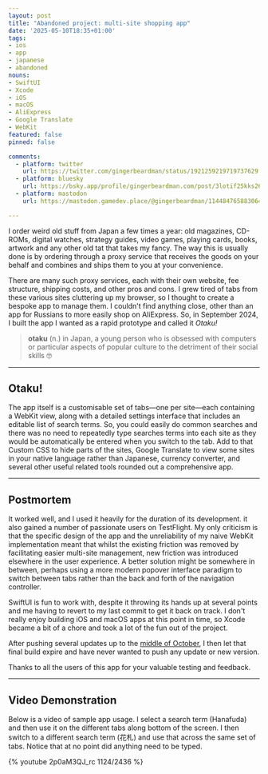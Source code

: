```yaml
---
layout: post
title: "Abandoned project: multi-site shopping app"
date: '2025-05-10T18:35+01:00'
tags:
- ios
- app
- japanese
- abandoned
nouns:
- SwiftUI
- Xcode
- iOS
- macOS
- AliExpress
- Google Translate
- WebKit
featured: false
pinned: false

comments:
  - platform: twitter
    url: https://twitter.com/gingerbeardman/status/1921259219719737629
  - platform: bluesky
    url: https://bsky.app/profile/gingerbeardman.com/post/3lotif25kks26
  - platform: mastodon
    url: https://mastodon.gamedev.place/@gingerbeardman/114484765883064517

---
```


I order weird old stuff from Japan a few times a year: old magazines, CD-ROMs, digital watches, strategy guides, video games, playing cards, books, artwork and any other old tat that takes my fancy. The way this is usually done is by ordering through a proxy service that receives the goods on your behalf and combines and ships them to you at your convenience.

There are many such proxy services, each with their own website, fee structure, shipping costs, and other pros and cons. I grew tired of tabs from these various sites cluttering up my browser, so I thought to create a bespoke app to manage them. I couldn't find anything close, other than an app for Russians to more easily shop on AliExpress. So, in September 2024, I built the app I wanted as a rapid prototype and called it *Otaku!*

> **otaku** (n.) in Japan, a young person who is obsessed with computers or particular aspects of popular culture to the detriment of their social skills 🤓

----

## Otaku!

The app itself is a customisable set of tabs—one per site—each containing a WebKit view, along with a detailed settings interface that includes an editable list of search terms. So, you could easily do common searches and there was no need to repeatedly type searches terms into each site as they would be automatically be entered when you switch to the tab. Add to that Custom CSS to hide parts of the sites, Google Translate to view some sites in your native language rather than Japanese, currency converter, and several other useful related tools rounded out a comprehensive app.

----

## Postmortem

It worked well, and I used it heavily for the duration of its development. it also gained a number of passionate users on TestFlight. My only criticism is that the specific design of the app and the unreliability of my naive WebKit implementation meant that whilst the existing friction was removed by facilitating easier multi-site management, new friction was introduced elsewhere in the user experience. A better solution might be somewhere in between, perhaps using a more modern popover interface paradigm to switch between tabs rather than the back and forth of the navigation controller.

SwiftUI is fun to work with, despite it throwing its hands up at several points and me having to revert to my last commit to get it back on track. I don't really enjoy building iOS and macOS apps at this point in time, so Xcode became a bit of a chore and took a lot of the fun out of the project.

After pushing several updates up to the [middle of October](/2025/04/15/when-playdate-stopped-being-fun/), I then let that final build expire and have never wanted to push any update or new version.

Thanks to all the users of this app for your valuable testing and feedback.

----

## Video Demonstration

Below is a video of sample app usage. I select a search term (Hanafuda) and then use it on the different tabs along bottom of the screen. I then switch to a different search term (花札) and use that across the same set of tabs. Notice that at no point did anything need to be typed.

{% youtube 2p0aM3QJ_rc 1124/2436 %}